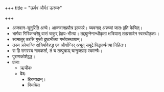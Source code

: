 +++
title = "ऊर्वः/ और्वः/ ऊरुजः"

+++
- अप्नवान-सूनुरिति अन्ये। आप्नवानप्रपौत्र इत्यपरे। च्यवनाद् अरुष्यां जातः इति केचित्। 
- भार्गवा गिरिकन्दरेषु वासं चक्रुर् हैहय-भीत्या। तद्द्युम्नेनान्धीकृता क्षत्रियास् तत्प्रसादेन स्वस्थीकृताः।
- स्वमातुर् उरसि गुप्तो दुष्टभीत्या गर्भावस्थायाम्।
- तस्य क्रोधाग्निः क्षत्रियविरुद्ध एव और्वाग्निर् अभूत् समूद्रे पितृप्रार्थनया निहितः।
- स हि सगरस्य नामकर्ता, तं च तत्पुत्राञ् चानुजग्राह स्वमन्त्रैः।
- पुराणकोशे[ऽत्र](https://archive.org/stream/puranicencyclopa00maniuoft#page/76/mode/1up)।
- प्रजाः 
  - ऋचीकः
  - वेदः
      - हिरण्यदान्।
      - निमथित
